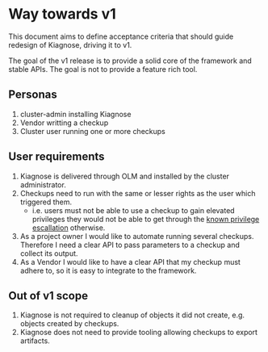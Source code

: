 # Way towards v1

This document aims to define acceptance criteria that should guide redesign of
Kiagnose, driving it to v1.

The goal of the v1 release is to provide a solid core of the framework and
stable APIs. The goal is not to provide a feature rich tool.

## Personas

1. cluster-admin installing Kiagnose
2. Vendor writting a checkup
3. Cluster user running one or more checkups

## User requirements

1. Kiagnose is delivered through OLM and installed by the cluster administrator.
2. Checkups need to run with the same or lesser rights as the user which
   triggered them.
   * i.e. users must not be able to use a checkup to gain elevated privileges
     they would not be able to get through the [known privilege
     escallation](https://kubernetes.io/docs/reference/access-authn-authz/authorization/#privilege-escalation-via-pod-creation)
     otherwise.
3. As a project owner I would like to automate running several checkups.
   Therefore I need a clear API to pass parameters to a checkup and collect its
   output.
4. As a Vendor I would like to have a clear API that my checkup must adhere to,
   so it is easy to integrate to the framework.

## Out of v1 scope

1. Kiagnose is not required to cleanup of objects it did not create, e.g. objects
   created by checkups.
2. Kiagnose does not need to provide tooling allowing checkups to export
   artifacts.
